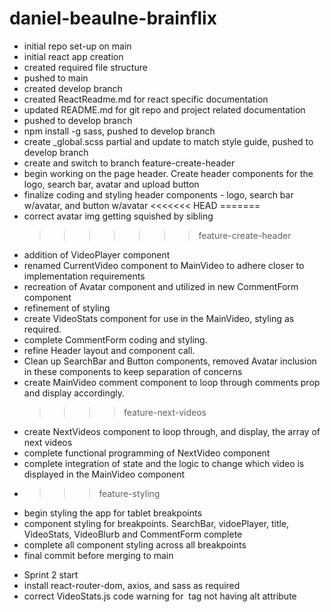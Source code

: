 # daniel-beaulne-brainflix

- initial repo set-up on main
- initial react app creation
- created required file structure
- pushed to main
- created develop branch
- created ReactReadme.md for react specific documentation
- updated README.md for git repo and project related documentation
- pushed to develop branch
- npm install -g sass, pushed to develop branch
- create \_global.scss partial and update to match style guide, pushed to develop branch
- create and switch to branch feature-create-header
- begin working on the page header. Create header components for the logo, search bar, avatar and upload button
- finalize coding and styling header components - logo, search bar w/avatar, and button w/avatar <<<<<<< HEAD =======
- correct avatar img getting squished by sibling
  > > > > > > > feature-create-header
- addition of VideoPlayer component
- renamed CurrentVideo component to MainVideo to adhere closer to implementation requirements
- recreation of Avatar component and utilized in new CommentForm component
- refinement of styling
- create VideoStats component for use in the MainVideo, styling as required.
- complete CommentForm coding and styling.
- refine Header layout and component call.
- Clean up SearchBar and Button components, removed Avatar inclusion in these components to keep separation of concerns
- create MainVideo comment component to loop through comments prop and display accordingly.
  > > > > feature-next-videos
- create NextVideos component to loop through, and display, the array of next videos
- complete functional programming of NextVideo component
- complete integration of state and the logic to change which video is displayed in the MainVideo component
- > > > feature-styling
- begin styling the app for tablet breakpoints
- component styling for breakpoints. SearchBar, vidoePlayer, title, VideoStats, VideoBlurb and CommentForm complete
- complete all component styling across all breakpoints
- final commit before merging to main
  > > >
- Sprint 2 start
- install react-router-dom, axios, and sass as required
- correct VideoStats.js code warning for <img> tag not having alt attribute
